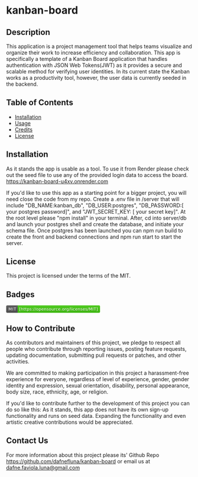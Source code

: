 # kanban-board

## Description

 This application is a project management tool that helps teams visualize and organize their work to increase efficiency and collaboration. This app is specifically a template of a Kanban Board application that handles authentication with JSON Web Tokens(JWT) as it provides a secure and scalable method for verifying user identities. In its current state the Kanban works as a productivity tool, however, the user data is currently seeded in the backend.

## Table of Contents

- [Installation](#installation)
- [Usage](#usage)
- [Credits](#credits)
- [License](#license)

## Installation

As it stands the app is usable as a tool. To use it from Render please check out the seed file to use any of the provided login data to access the board.
<https://kanban-board-u4xv.onrender.com>

If you'd like to use this app as a starting point for a bigger project, you will need close the code from my repo. Create a .env file in /server that will include "DB_NAME:kanban_db", "DB_USER:postgres", "DB_PASSWORD:[ your postgres password]", and "JWT_SECRET_KEY: [ your secret key]". At the root level please "npm install" in your terminal.  After, cd into server/db and launch your postgres shell and create the database, and initiate your schema file. Once postgres has been launched you can npm run build to create the front and backend connections and npm run start to start the server.

## License

This project is licensed under the terms of the MIT.

## Badges

<svg xmlns="http://www.w3.org/2000/svg" xmlns:xlink="http://www.w3.org/1999/xlink" width="254" height="20" role="img" aria-label="MIT: [https://opensource.org/licenses/MIT]"><title>MIT: [https://opensource.org/licenses/MIT]</title><linearGradient id="s" x2="0" y2="100%"><stop offset="0" stop-color="#bbb" stop-opacity=".1"/><stop offset="1" stop-opacity=".1"/></linearGradient><clipPath id="r"><rect width="254" height="20" rx="3" fill="#fff"/></clipPath><g clip-path="url(#r)"><rect width="31" height="20" fill="#555"/><rect x="31" width="223" height="20" fill="#4c1"/><rect width="254" height="20" fill="url(#s)"/></g><g fill="#fff" text-anchor="middle" font-family="Verdana,Geneva,DejaVu Sans,sans-serif" text-rendering="geometricPrecision" font-size="110"><text aria-hidden="true" x="165" y="150" fill="#010101" fill-opacity=".3" transform="scale(.1)" textLength="210">MIT</text><text x="165" y="140" transform="scale(.1)" fill="#fff" textLength="210">MIT</text><text aria-hidden="true" x="1415" y="150" fill="#010101" fill-opacity=".3" transform="scale(.1)" textLength="2130">[https://opensource.org/licenses/MIT]</text><text x="1415" y="140" transform="scale(.1)" fill="#fff" textLength="2130">[https://opensource.org/licenses/MIT]</text></g></svg>

## How to Contribute

As contributors and maintainers of this project, we pledge to respect all people who contribute through reporting issues, posting feature requests, updating documentation, submitting pull requests or patches, and other activities.

We are committed to making participation in this project a harassment-free experience for everyone, regardless of level of experience, gender, gender identity and expression, sexual orientation, disability, personal appearance, body size, race, ethnicity, age, or religion.

If you'd like to contribute further to the development of this project you can do so like this:
As it stands, this app does not have its own sign-up functionality and runs on seed data. Expanding the functionality and even artistic creative contributions would be appreciated.

## Contact Us

For more information about this project please its' Github Repo <https://github.com/dafnefluna/kanban-board>  or email us at <dafne.faviola.luna@gmail.com>
